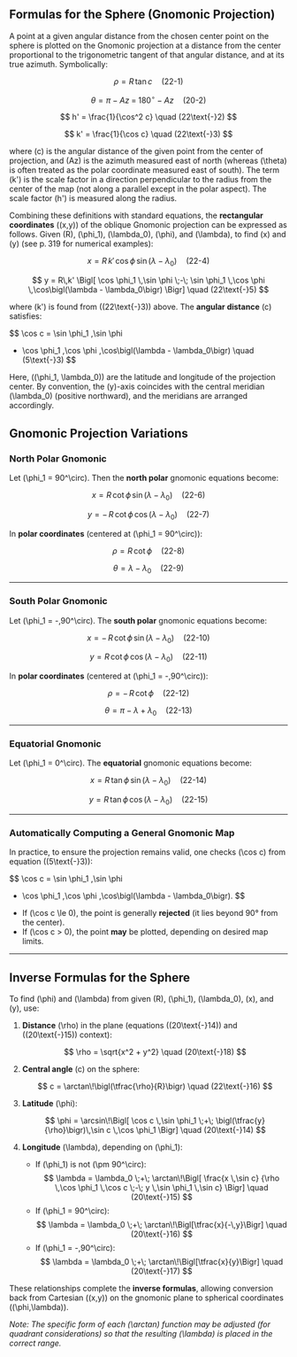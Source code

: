 ## Formulas for the Sphere (Gnomonic Projection)

A point at a given angular distance from the chosen center point on the sphere is plotted on the Gnomonic projection at a distance from the center proportional to the trigonometric tangent of that angular distance, and at its true azimuth. Symbolically:

$$
\rho = R \,\tan c 
\quad (22\text{-}1)
$$

$$
\theta = \pi \;-\; Az \;=\; 180^\circ \;-\; Az 
\quad (20\text{-}2)
$$

$$
h' = \frac{1}{\cos^2 c}
\quad (22\text{-}2)
$$

$$
k' = \frac{1}{\cos c}
\quad (22\text{-}3)
$$

where \(c\) is the angular distance of the given point from the center of projection, and \(Az\) is the azimuth measured east of north (whereas \(\theta\) is often treated as the polar coordinate measured east of south). The term \(k'\) is the scale factor in a direction perpendicular to the radius from the center of the map (not along a parallel except in the polar aspect). The scale factor \(h'\) is measured along the radius.

Combining these definitions with standard equations, the **rectangular coordinates** \((x,y)\) of the oblique Gnomonic projection can be expressed as follows. Given \(R\), \(\phi_1\), \(\lambda_0\), \(\phi\), and \(\lambda\), to find \(x\) and \(y\) (see p. 319 for numerical examples):

$$
x 
= R\,k' \,\cos \phi \,\sin\bigl(\lambda - \lambda_0\bigr)
\quad (22\text{-}4)
$$

$$
y 
= R\,k' 
  \Bigl[
    \cos \phi_1 \,\sin \phi
    \;-\;
    \sin \phi_1 \,\cos \phi \,\cos\bigl(\lambda - \lambda_0\bigr)
  \Bigr]
\quad (22\text{-}5)
$$

where \(k'\) is found from \((22\text{-}3)\) above. The **angular distance** \(c\) satisfies:

$$
\cos c
= \sin \phi_1 \,\sin \phi 
  + \cos \phi_1 \,\cos \phi \,\cos\bigl(\lambda - \lambda_0\bigr)
\quad (5\text{-}3)
$$

Here, \((\phi_1, \lambda_0)\) are the latitude and longitude of the projection center. By convention, the \(y\)-axis coincides with the central meridian \(\lambda_0\) (positive northward), and the meridians are arranged accordingly.


## Gnomonic Projection Variations

### North Polar Gnomonic
Let \(\phi_1 = 90^\circ\). Then the **north polar** gnomonic equations become:

$$
x = R \,\cot \phi \,\sin\bigl(\lambda - \lambda_0\bigr)
\quad (22\text{-}6)
$$

$$
y = -\,R \,\cot \phi \,\cos\bigl(\lambda - \lambda_0\bigr)
\quad (22\text{-}7)
$$

In **polar coordinates** (centered at \(\phi_1 = 90^\circ\)):

$$
\rho = R \,\cot \phi
\quad (22\text{-}8)
$$

$$
\theta = \lambda - \lambda_0
\quad (22\text{-}9)
$$

---

### South Polar Gnomonic
Let \(\phi_1 = -\,90^\circ\). The **south polar** gnomonic equations become:

$$
x = -\,R \,\cot \phi \,\sin\bigl(\lambda - \lambda_0\bigr)
\quad (22\text{-}10)
$$

$$
y = R \,\cot \phi \,\cos\bigl(\lambda - \lambda_0\bigr)
\quad (22\text{-}11)
$$

In **polar coordinates** (centered at \(\phi_1 = -\,90^\circ\)):

$$
\rho = -\,R \,\cot \phi
\quad (22\text{-}12)
$$

$$
\theta = \pi - \lambda + \lambda_0
\quad (22\text{-}13)
$$

---

### Equatorial Gnomonic
Let \(\phi_1 = 0^\circ\). The **equatorial** gnomonic equations become:

$$
x = R \,\tan \phi \,\sin\bigl(\lambda - \lambda_0\bigr)
\quad (22\text{-}14)
$$

$$
y = R \,\tan \phi \,\cos\bigl(\lambda - \lambda_0\bigr)
\quad (22\text{-}15)
$$

---

### Automatically Computing a General Gnomonic Map
In practice, to ensure the projection remains valid, one checks \(\cos c\) from equation \((5\text{-}3)\):

$$
\cos c 
= \sin \phi_1 \,\sin \phi 
  + \cos \phi_1 \,\cos \phi \,\cos\bigl(\lambda - \lambda_0\bigr).
$$

- If \(\cos c \le 0\), the point is generally **rejected** (it lies beyond 90° from the center).  
- If \(\cos c > 0\), the point **may** be plotted, depending on desired map limits.

---

## Inverse Formulas for the Sphere
To find \(\phi\) and \(\lambda\) from given \(R\), \(\phi_1\), \(\lambda_0\), \(x\), and \(y\), use:

1. **Distance** \(\rho\) in the plane (equations \((20\text{-}14)\) and \((20\text{-}15)\) context):

   $$
   \rho = \sqrt{x^2 + y^2}
   \quad (20\text{-}18)
   $$

2. **Central angle** \(c\) on the sphere:

   $$
   c = \arctan\!\bigl(\tfrac{\rho}{R}\bigr)
   \quad (22\text{-}16)
   $$

3. **Latitude** \(\phi\):

   $$
   \phi 
   = \arcsin\!\Bigl[
       \cos c \,\sin \phi_1 
       \;+\;
       \bigl(\tfrac{y}{\rho}\bigr)\,\sin c \,\cos \phi_1
     \Bigr]
   \quad (20\text{-}14)
   $$

4. **Longitude** \(\lambda\), depending on \(\phi_1\):
   - If \(\phi_1\) is not \(\pm 90^\circ\):
     $$
     \lambda
     = \lambda_0 
       \;+\;
       \arctan\!\Bigl[
         \frac{x \,\sin c}
              {\rho \,\cos \phi_1 \,\cos c \;-\; y \,\sin \phi_1 \,\sin c}
       \Bigr]
     \quad (20\text{-}15)
     $$
   - If \(\phi_1 = 90^\circ\):
     $$
     \lambda
     = \lambda_0 \;+\;
       \arctan\!\Bigl[\tfrac{x}{-\,y}\Bigr]
     \quad (20\text{-}16)
     $$
   - If \(\phi_1 = -\,90^\circ\):
     $$
     \lambda
     = \lambda_0 \;+\;
       \arctan\!\Bigl[\tfrac{x}{y}\Bigr]
     \quad (20\text{-}17)
     $$

These relationships complete the **inverse formulas**, allowing conversion back from Cartesian \((x,y)\) on the gnomonic plane to spherical coordinates \((\phi,\lambda)\). 

*Note: The specific form of each \(\arctan\) function may be adjusted (for quadrant considerations) so that the resulting \(\lambda\) is placed in the correct range.*